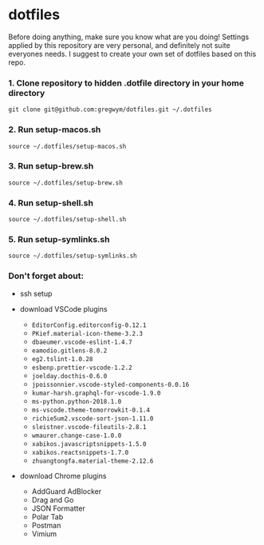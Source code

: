# dotfiles

Before doing anything, make sure you know what are you doing! Settings applied by this repository are very personal, and definitely not suite everyones needs. I suggest to create your own set of dotfiles based on this repo.

### 1. Clone repository to hidden .dotfile directory in your home directory

```git clone git@github.com:gregwym/dotfiles.git ~/.dotfiles```

### 2. Run setup-macos.sh

```source ~/.dotfiles/setup-macos.sh```

### 3. Run setup-brew.sh

```source ~/.dotfiles/setup-brew.sh```

### 4. Run setup-shell.sh

```source ~/.dotfiles/setup-shell.sh```

### 5. Run setup-symlinks.sh

```source ~/.dotfiles/setup-symlinks.sh```


### Don't forget about:

- ssh setup
- download VSCode plugins
    - `EditorConfig.editorconfig-0.12.1`
    - `PKief.material-icon-theme-3.2.3`
    - `dbaeumer.vscode-eslint-1.4.7`
    - `eamodio.gitlens-8.0.2`
    - `eg2.tslint-1.0.28`
    - `esbenp.prettier-vscode-1.2.2`
    - `joelday.docthis-0.6.0`
    - `jpoissonnier.vscode-styled-components-0.0.16`
    - `kumar-harsh.graphql-for-vscode-1.9.0`
    - `ms-python.python-2018.1.0`
    - `ms-vscode.theme-tomorrowkit-0.1.4`
    - `richie5um2.vscode-sort-json-1.11.0`
    - `sleistner.vscode-fileutils-2.8.1`
    - `wmaurer.change-case-1.0.0`
    - `xabikos.javascriptsnippets-1.5.0`
    - `xabikos.reactsnippets-1.7.0`
    - `zhuangtongfa.material-theme-2.12.6`

- download Chrome plugins
    - AddGuard AdBlocker
    - Drag and Go
    - JSON Formatter
    - Polar Tab
    - Postman
    - Vimium
